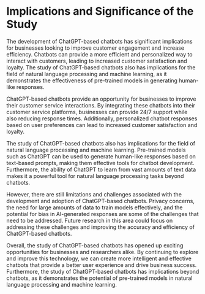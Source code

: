 Implications and Significance of the Study
======================================================

The development of ChatGPT-based chatbots has significant implications for businesses looking to improve customer engagement and increase efficiency. Chatbots can provide a more efficient and personalized way to interact with customers, leading to increased customer satisfaction and loyalty. The study of ChatGPT-based chatbots also has implications for the field of natural language processing and machine learning, as it demonstrates the effectiveness of pre-trained models in generating human-like responses.

ChatGPT-based chatbots provide an opportunity for businesses to improve their customer service interactions. By integrating these chatbots into their customer service platforms, businesses can provide 24/7 support while also reducing response times. Additionally, personalized chatbot responses based on user preferences can lead to increased customer satisfaction and loyalty.

The study of ChatGPT-based chatbots also has implications for the field of natural language processing and machine learning. Pre-trained models such as ChatGPT can be used to generate human-like responses based on text-based prompts, making them effective tools for chatbot development. Furthermore, the ability of ChatGPT to learn from vast amounts of text data makes it a powerful tool for natural language processing tasks beyond chatbots.

However, there are still limitations and challenges associated with the development and adoption of ChatGPT-based chatbots. Privacy concerns, the need for large amounts of data to train models effectively, and the potential for bias in AI-generated responses are some of the challenges that need to be addressed. Future research in this area could focus on addressing these challenges and improving the accuracy and efficiency of ChatGPT-based chatbots.

Overall, the study of ChatGPT-based chatbots has opened up exciting opportunities for businesses and researchers alike. By continuing to explore and improve this technology, we can create more intelligent and effective chatbots that provide a better user experience and drive business success. Furthermore, the study of ChatGPT-based chatbots has implications beyond chatbots, as it demonstrates the potential of pre-trained models in natural language processing and machine learning.
